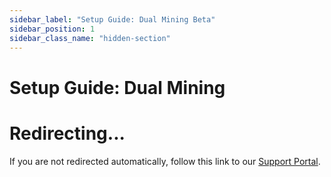 ```yaml
---
sidebar_label: "Setup Guide: Dual Mining Beta"
sidebar_position: 1
sidebar_class_name: "hidden-section"
---
```


# Setup Guide: Dual Mining

<head>
  <meta httpEquiv="refresh" content="0; url=https://support.sourceful.energy/article/38-setup-dual-mining" />
</head>

# Redirecting...

If you are not redirected automatically, follow this link to our [Support Portal](https://support.sourceful.energy/article/38-setup-dual-miningoin).